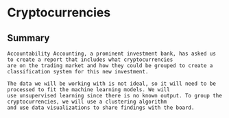 # Cryptocurrencies

## Summary

    Accountability Accounting, a prominent investment bank, has asked us to create a report that includes what cryptocurrencies
    are on the trading market and how they could be grouped to create a classification system for this new investment.
    
    The data we will be working with is not ideal, so it will need to be processed to fit the machine learning models. We will
    use unsupervised learning since there is no known output. To group the cryptocurrencies, we will use a clustering algorithm
    and use data visualizations to share findings with the board.
